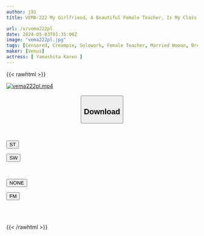 ```yaml
---
author: j91
title: VEMA-222 My Girlfriend, A Beautiful Female Teacher, Is My Class Teacher, Club Advisor, And My Lover - Forbidden Passionate Creampie Sex With My Older Girlfriend From Morning Till Night - Karen Yamashita

url: /v/vema222pl
date: 2024-05-03T01:35:00Z
image: "vema222pl.jpg"
tags: [Censored, Creampie, Solowork, Female Teacher, Married Woman, Breasts, Mature Woman	]
maker: [Venus]
actress: [ Yamashita Karen ]
---
```



{{< rawhtml >}}

<div class="video" data-videoid="g9BP4vV3brHqR3Q">
    <a href="javascript:;">
        <img src="/v/vema222pl/vema222pl.jpg" width="WIDTH" height="HEIGHT" alt="vema222pl.mp4" loading="lazy">
    </a>
</div>

<script type="text/javascript" src="https://j91.asia/asset/on-demand-st.js"></script>

<br>
  <link rel="stylesheet" href="https://j91.asia/asset/bs5.css">
  
  <center>
  <button class="btn btn-primary" type="button" data-bs-toggle="collapse" data-bs-target=".multi-collapse" aria-expanded="false" aria-controls="multiCollapseExample1 multiCollapseExample2"><h2>Download</h2></button></center>
</p>
<div class="row">
  <div class="col">
    <div class="collapse multi-collapse" id="multiCollapseExample1">
      <div class="card card-body">
	      	      <br>
<div class="buttons">  
<p><a href="https://streamtape.to/v/g9BP4vV3brHqR3Q" target="_blank"><button class="btn-hover color-3"><i class="fa fa-download"></i> ST</button></a></p>
<p><a href="https://asnwish.com/ffsvm0qyzrfz" target="_blank"><button class="btn-hover color-2"><i class="fa fa-download"></i> SW</button></a></p></div>
    </div>
  </div>
</div>
  <div class="col">
    <div class="collapse multi-collapse" id="multiCollapseExample2">
      <div class="card card-body">
	      <br>
<div class="buttons">
<p><a href="javascript:;"><button class="btn-hover color-9"><i class="fa fa-download"></i> NONE</button></a></p>
<p><a href="https://filemoon.sx/d/1kt2qdkbmthe"><button class="btn-hover color-8"><i class="fa fa-download"></i> FM</button></a></p></div>
<br><br>
      </div>
    </div>
  </div>
</div>

{{< /rawhtml >}}